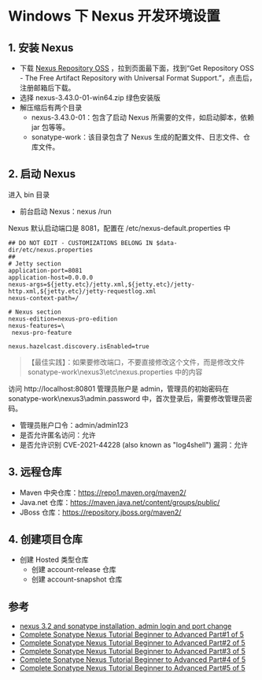 # Windows 下 Nexus 开发环境设置

## 1. 安装 Nexus
- 下载 [Nexus Repository OSS](https://www.sonatype.com/products/nexus-repository) ，拉到页面最下面，找到“Get Repository OSS - The Free Artifact Repository with Universal Format Support.”，点击后，注册邮箱后下载。
- 选择 nexus-3.43.0-01-win64.zip 绿色安装版
- 解压缩后有两个目录
  - nexus-3.43.0-01：包含了启动 Nexus 所需要的文件，如启动脚本，依赖 jar 包等等。
  - sonatype-work：该目录包含了 Nexus 生成的配置文件、日志文件、仓库文件。

## 2. 启动 Nexus
进入 bin 目录
- 前台启动 Nexus：nexus /run

Nexus 默认启动端口是 8081，配置在 /etc/nexus-default.properties 中
```code
## DO NOT EDIT - CUSTOMIZATIONS BELONG IN $data-dir/etc/nexus.properties
##
# Jetty section
application-port=8081
application-host=0.0.0.0
nexus-args=${jetty.etc}/jetty.xml,${jetty.etc}/jetty-http.xml,${jetty.etc}/jetty-requestlog.xml
nexus-context-path=/

# Nexus section
nexus-edition=nexus-pro-edition
nexus-features=\
 nexus-pro-feature

nexus.hazelcast.discovery.isEnabled=true
```
>【最佳实践】：如果要修改端口，不要直接修改这个文件，而是修改文件 sonatype-work\nexus3\etc\nexus.properties 中的内容

访问 http://localhost:80801 管理员账户是 admin，管理员的初始密码在 sonatype-work\nexus3\admin.password 中，首次登录后，需要修改管理员密码。
- 管理员账户口令：admin/admin123
- 是否允许匿名访问：允许
- 是否允许识别 CVE-2021-44228 (also known as "log4shell") 漏洞：允许

## 3. 远程仓库
- Maven 中央仓库：https://repo1.maven.org/maven2/
- Java.net 仓库：https://maven.java.net/content/groups/public/
- JBoss 仓库：https://repository.jboss.org/maven2/

## 4. 创建项目仓库
- 创建 Hosted 类型仓库
  - 创建 account-release 仓库
  - 创建 account-snapshot 仓库

## 参考
- [nexus 3.2 and sonatype installation, admin login and port change](https://www.youtube.com/watch?v=A8nAPgoI2hY)
- [Complete Sonatype Nexus Tutorial Beginner to Advanced Part#1 of 5](https://www.youtube.com/watch?v=_tn1dDmxiBw)
- [Complete Sonatype Nexus Tutorial Beginner to Advanced Part#2 of 5]()
- [Complete Sonatype Nexus Tutorial Beginner to Advanced Part#3 of 5]()
- [Complete Sonatype Nexus Tutorial Beginner to Advanced Part#4 of 5]()
- [Complete Sonatype Nexus Tutorial Beginner to Advanced Part#5 of 5]()


